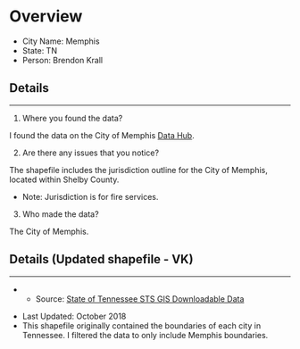 # Overview
* City Name: Memphis
* State: TN
* Person: Brendon Krall

## Details
---
1. Where you found the data?

I found the data on the City of Memphis [Data Hub](https://data.memphistn.gov/dataset/Jurisdiction-Boundary-Memphis/b9uj-qyia/). 

2. Are there any issues that you notice?

The shapefile includes the jurisdiction outline for the City of Memphis, located within Shelby County.
* Note: Jurisdiction is for fire services.

3. Who made the data?

The City of Memphis.

## Details (Updated shapefile - VK)
---
- + Source: [State of Tennessee STS GIS Downloadable Data](https://tn-tnmap.opendata.arcgis.com/datasets/cf079cf338ab4910ab7765da40a11a06/explore?filters=eyJOQU1FIjpbIk1lbXBoaXMiXX0%3D&location=35.169302%2C-88.996469%2C8.75)
+ Last Updated: October 2018
+ This shapefile originally contained the boundaries of each city in Tennessee. I filtered the data to only include Memphis boundaries. 
